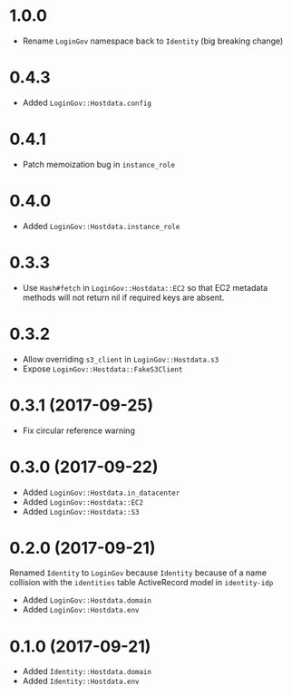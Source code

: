 # 1.0.0

- Rename `LoginGov` namespace back to `Identity` (big breaking change)

# 0.4.3

- Added `LoginGov::Hostdata.config`

# 0.4.1

- Patch memoization bug in `instance_role`

# 0.4.0

- Added `LoginGov::Hostdata.instance_role`

# 0.3.3

- Use `Hash#fetch` in `LoginGov::Hostdata::EC2` so that EC2 metadata methods
  will not return nil if required keys are absent.

# 0.3.2

- Allow overriding `s3_client` in `LoginGov::Hostdata.s3`
- Expose `LoginGov::Hostdata::FakeS3Client`

# 0.3.1 (2017-09-25)

- Fix circular reference warning

# 0.3.0 (2017-09-22)

- Added `LoginGov::Hostdata.in_datacenter`
- Added `LoginGov::Hostdata::EC2`
- Added `LoginGov::Hostdata::S3`

# 0.2.0 (2017-09-21)

Renamed `Identity` to `LoginGov` because `Identity` because of a name collision with the `identities` table ActiveRecord model in `identity-idp`

- Added `LoginGov::Hostdata.domain`
- Added `LoginGov::Hostdata.env`

# 0.1.0 (2017-09-21)

- Added `Identity::Hostdata.domain`
- Added `Identity::Hostdata.env`
